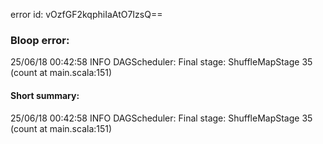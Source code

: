 error id: vOzfGF2kqphiIaAtO7IzsQ==
### Bloop error:

25/06/18 00:42:58 INFO DAGScheduler: Final stage: ShuffleMapStage 35 (count at main.scala:151)
#### Short summary: 

25/06/18 00:42:58 INFO DAGScheduler: Final stage: ShuffleMapStage 35 (count at main.scala:151)